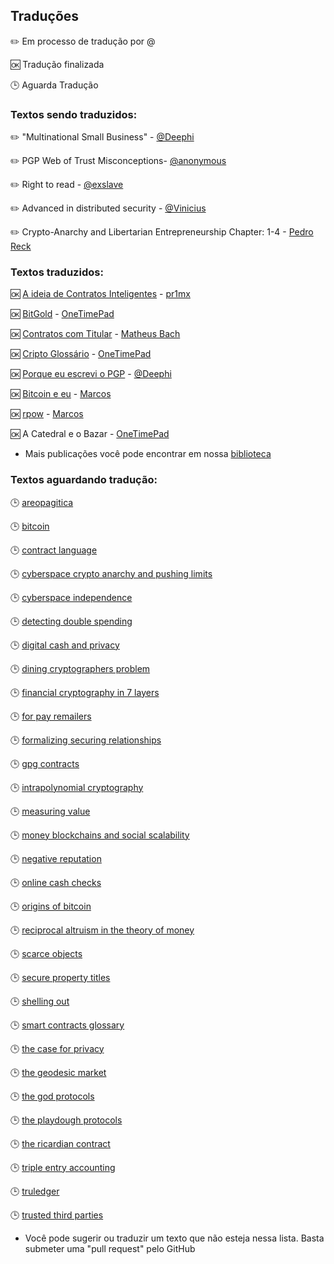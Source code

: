 
## Traduções

 :pencil2: Em processo de tradução por @  
 
 :ok: Tradução finalizada  
 
 :clock3: Aguarda Tradução  


### Textos sendo traduzidos:

:pencil2: "Multinational Small Business" - [@Deephi]()

:pencil2: PGP Web of Trust Misconceptions- [@anonymous]()

:pencil2: Right to read - [@exslave]()

:pencil2: Advanced in distributed security - [@Vinicius]()

:pencil2: Crypto-Anarchy and Libertarian Entrepreneurship Chapter: 1-4 - [Pedro Reck](https://github.com/r3ck/)


### Textos traduzidos: 

 :ok: [A ideia de Contratos Inteligentes](https://github.com/cypherpunksbr/cypherpunks.com.br/blob/master/posts/a_ideia_de_contratos_inteligentes.html "ver texto traduzido") - [pr1mx](https://github.com/pr1mx)
 
 :ok: [BitGold](https://cypherpunks.com.br/bitgold/ "ver texto traduzido") - [OneTimePad](https://cypherpunks.com.br/author/onetimepad/)

 :ok: [Contratos com Titular](https://cypherpunks.com.br/contratos-com-titular/ "ver publicação traduzida") - [Matheus Bach](https://github.com/matheusbach/ "perfil de Matheus Bach no github")

 :ok: [Cripto Glossário](https://cypherpunks.com.br/cripto-glossario/ "ver publicação traduzida") - [OneTimePad](https://cypherpunks.com.br/author/onetimepad/)

 :ok: [Porque eu escrevi o PGP](https://cypherpunks.com.br/porque-eu-escrevi-o-pgp/ "ver publicação traduzida") - [@Deephi]()

 :ok: [Bitcoin e eu](../todo/bitcoin-and-me.html) - [Marcos]()

 :ok: [rpow](../todo/rpow.html) - [Marcos]()

:ok: A Catedral e o Bazar - [OneTimePad](https://cypherpunks.com.br/author/onetimepad/)

* Mais publicações você pode encontrar em nossa [biblioteca](https://cypherpunks.com.br/biblioteca/)


### Textos aguardando tradução:
 
 :clock3: [areopagitica](../todo/areopagitica.html)
 
 :clock3: [bitcoin](../todo/bitcoin.html)
 
 :clock3: [contract language](../todo/contract-language.html)
 
 :clock3: [cyberspace crypto anarchy and pushing limits](../todo/cyberspace-crypto-anarchy-and-pushing-limits.html)
 
 :clock3: [cyberspace independence](../todo/cyberspace-independence.html)
 
 :clock3: [detecting double spending](../todo/detecting-double-spending.html)
 
 :clock3: [digital cash and privacy](../todo/digital-cash-and-privacy.html)
 
 :clock3: [dining cryptographers problem](../todo/dining-cryptographers-problem.html)
 
 :clock3: [financial cryptography in 7 layers](../todo/financial-cryptography-in-7-layers.html)
 
 :clock3: [for pay remailers](../todo/for-pay-remailers.html)
 
 :clock3: [formalizing securing relationships](../todo/formalizing-securing-relationships.html)
 
 :clock3: [gpg contracts](../todo/gpg-contracts.html)
 
 :clock3: [intrapolynomial cryptography](../todo/intrapolynomial-cryptography.html)
 
 :clock3: [measuring value](../todo/measuring-value.html)
 
 :clock3: [money blockchains and social scalability](../todo/money-blockchains-and-social-scalability.html)
 
 :clock3: [negative reputation](../todo/negative-reputation.html)
 
 :clock3: [online cash checks](../todo/online-cash-checks.html)
 
 :clock3: [origins of bitcoin](../todo/origins-of-bitcoin.html)

 :clock3: [reciprocal altruism in the theory of money](../todo/reciprocal-altruism-in-the-theory-of-money.html)
 
 :clock3: [scarce objects](../todo/scarce-objects.html)
 
 :clock3: [secure property titles](../todo/secure-property-titles.html)
 
 :clock3: [shelling out](../todo/shelling-out.html)
 
 :clock3: [smart contracts glossary](../todo/smart-contracts-glossary.html)
 
 :clock3: [the case for privacy](../todo/the-case-for-privacy.html)
 
 :clock3: [the geodesic market](../todo/the-geodesic-market.html)
 
 :clock3: [the god protocols](../todo/the-god-protocols.html)
 
 :clock3: [the playdough protocols](../todo/the-playdough-protocols.html)
 
 :clock3: [the ricardian contract](../todo/the-ricardian-contract.html)
 
 :clock3: [triple entry accounting](../todo/triple-entry-accounting.html)
 
 :clock3: [truledger](../todo/truledger.html)
 
 :clock3: [trusted third parties](../todo/trusted-third-parties.html)
 
* Você pode sugerir ou traduzir um texto que não esteja nessa lista. Basta submeter uma "pull request" pelo GitHub
